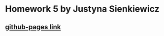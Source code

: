 # Homework 5 by Justyna Sienkiewicz

## [github-pages link](https://justdunia.github.io/goit-markup-hw-05/)
